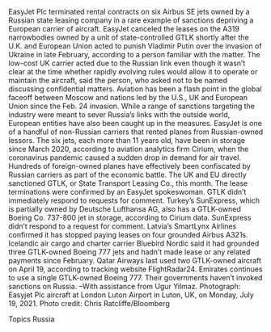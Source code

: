 EasyJet Plc terminated rental contracts on six Airbus SE jets owned by a Russian state leasing company in a rare example of sanctions depriving a European carrier of aircraft.
EasyJet canceled the leases on the A319 narrowbodies owned by a unit of state-controlled GTLK shortly after the U.K. and European Union acted to punish Vladimir Putin over the invasion of Ukraine in late February, according to a person familiar with the matter.
The low-cost UK carrier acted due to the Russian link even though it wasn’t clear at the time whether rapidly evolving rules would allow it to operate or maintain the aircraft, said the person, who asked not to be named discussing confidential matters.
Aviation has been a flash point in the global faceoff between Moscow and nations led by the U.S., UK and European Union since the Feb. 24 invasion. While a range of sanctions targeting the industry were meant to sever Russia’s links with the outside world, European entities have also been caught up in the measures.
EasyJet is one of a handful of non-Russian carriers that rented planes from Russian-owned lessors. The six jets, each more than 11 years old, have been in storage since March 2020, according to aviation analytics firm Cirium, when the coronavirus pandemic caused a sudden drop in demand for air travel.
Hundreds of foreign-owned planes have effectively been confiscated by Russian carriers as part of the economic battle. The UK and EU directly sanctioned GTLK, or State Transport Leasing Co., this month.
The lease terminations were confirmed by an EasyJet spokeswoman. GTLK didn’t immediately respond to requests for comment.
Turkey’s SunExpress, which is partially owned by Deutsche Lufthansa AG, also has a GTLK-owned Boeing Co. 737-800 jet in storage, according to Cirium data. SunExpress didn’t respond to a request for comment.
Latvia’s SmartLynx Airlines confirmed it has stopped paying leases on four grounded Airbus A321s. Icelandic air cargo and charter carrier Bluebird Nordic said it had grounded three GTLK-owned Boeing 777 jets and hadn’t made lease or any related payments since February.
Qatar Airways last used two GTLK-owned aircraft on April 19, according to tracking website FlightRadar24. Emirates continues to use a single GTLK-owned Boeing 777. Their governments haven’t invoked sanctions on Russia.
–With assistance from Ugur Yilmaz.
Photograph: Easyjet Plc aircraft at London Luton Airport in Luton, UK, on Monday, July 19, 2021. Photo credit: Chris Ratcliffe/Bloomberg

Topics
Russia

